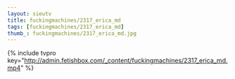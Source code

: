 ```yaml
--- 
layout: sieutv
title: fuckingmachines/2317_erica_md
tags: [fuckingmachines/2317_erica_md]
thumb_: fuckingmachines/2317_erica_md.jpg
---
```

{% include tvpro key="http://admin.fetishbox.com/_content/fuckingmachines/2317_erica_md.mp4" %} 
